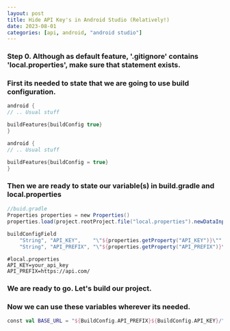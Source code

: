 ```yaml
---
layout: post
title: Hide API Key's in Android Studio (Relatively!)
date: 2023-08-01
categories: [api, android, "android studio"]
---
```


### Step 0. Although as default feature, '.gitignore' contains 'local.properties', make sure that statement exists.


### First its needed to state that we are going to use build configuration.

```groovy
android {
// .. Usual stuff

buildFeatures{buildConfig true}
}
```

```kotlin
android {
// .. Usual stuff

buildFeatures{buildConfig = true}
}
```

### Then we are ready to state our variable(s) in build.gradle and local.properties


```groovy
//buid.gradle
Properties properties = new Properties() 
properties.load(project.rootProject.file("local.properties").newDataInputStream()) 
  
buildConfigField
    "String", "API_KEY",    "\"${properties.getProperty("API_KEY")}\"" 
    "String", "API_PREFIX", "\"${properties.getProperty("API_PREFIX")}\""
```

```
#local.properties
API_KEY=your_api_key
API_PREFIX=https://api.com/
```

### We are ready to go. Let's build our project.

### Now we can use these variables wherever its needed.



```kotlin
const val BASE_URL = "${BuildConfig.API_PREFIX}${BuildConfig.API_KEY}/"
```

